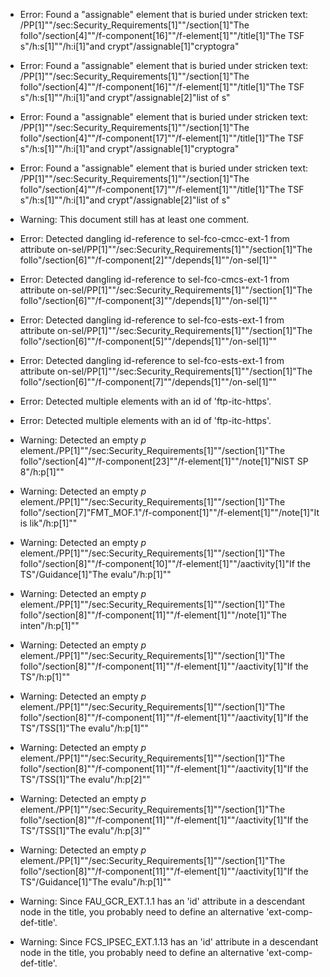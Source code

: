* Error: Found a "assignable" element that is buried under stricken text:
        /PP[1]""/sec:Security_Requirements[1]""/section[1]"The follo"/section[4]""/f-component[16]""/f-element[1]""/title[1]"The TSF s"/h:s[1]""/h:i[1]"and crypt"/assignable[1]"cryptogra"
* Error: Found a "assignable" element that is buried under stricken text:
        /PP[1]""/sec:Security_Requirements[1]""/section[1]"The follo"/section[4]""/f-component[16]""/f-element[1]""/title[1]"The TSF s"/h:s[1]""/h:i[1]"and crypt"/assignable[2]"list of s"
* Error: Found a "assignable" element that is buried under stricken text:
        /PP[1]""/sec:Security_Requirements[1]""/section[1]"The follo"/section[4]""/f-component[17]""/f-element[1]""/title[1]"The TSF s"/h:s[1]""/h:i[1]"and crypt"/assignable[1]"cryptogra"
* Error: Found a "assignable" element that is buried under stricken text:
        /PP[1]""/sec:Security_Requirements[1]""/section[1]"The follo"/section[4]""/f-component[17]""/f-element[1]""/title[1]"The TSF s"/h:s[1]""/h:i[1]"and crypt"/assignable[2]"list of s"
* Warning: This document still has at least one comment.
* Error: Detected dangling id-reference to sel-fco-cmcc-ext-1 from attribute
        on-sel/PP[1]""/sec:Security_Requirements[1]""/section[1]"The follo"/section[6]""/f-component[2]""/depends[1]""/on-sel[1]""
* Error: Detected dangling id-reference to sel-fco-cmcs-ext-1 from attribute
        on-sel/PP[1]""/sec:Security_Requirements[1]""/section[1]"The follo"/section[6]""/f-component[3]""/depends[1]""/on-sel[1]""
* Error: Detected dangling id-reference to sel-fco-ests-ext-1 from attribute
        on-sel/PP[1]""/sec:Security_Requirements[1]""/section[1]"The follo"/section[6]""/f-component[5]""/depends[1]""/on-sel[1]""
* Error: Detected dangling id-reference to sel-fco-ests-ext-1 from attribute
        on-sel/PP[1]""/sec:Security_Requirements[1]""/section[1]"The follo"/section[6]""/f-component[7]""/depends[1]""/on-sel[1]""
* Error: Detected multiple elements with an id of 'ftp-itc-https'.
* Error: Detected multiple elements with an id of 'ftp-itc-https'.
* Warning: Detected an empty _p_ element./PP[1]""/sec:Security_Requirements[1]""/section[1]"The follo"/section[4]""/f-component[23]""/f-element[1]""/note[1]"NIST SP 8"/h:p[1]""
* Warning: Detected an empty _p_ element./PP[1]""/sec:Security_Requirements[1]""/section[1]"The follo"/section[7]"FMT_MOF.1"/f-component[1]""/f-element[1]""/note[1]"It is lik"/h:p[1]""
* Warning: Detected an empty _p_ element./PP[1]""/sec:Security_Requirements[1]""/section[1]"The follo"/section[8]""/f-component[10]""/f-element[1]""/aactivity[1]"If the TS"/Guidance[1]"The evalu"/h:p[1]""
* Warning: Detected an empty _p_ element./PP[1]""/sec:Security_Requirements[1]""/section[1]"The follo"/section[8]""/f-component[11]""/f-element[1]""/note[1]"The inten"/h:p[1]""
* Warning: Detected an empty _p_ element./PP[1]""/sec:Security_Requirements[1]""/section[1]"The follo"/section[8]""/f-component[11]""/f-element[1]""/aactivity[1]"If the TS"/h:p[1]""
* Warning: Detected an empty _p_ element./PP[1]""/sec:Security_Requirements[1]""/section[1]"The follo"/section[8]""/f-component[11]""/f-element[1]""/aactivity[1]"If the TS"/TSS[1]"The evalu"/h:p[1]""
* Warning: Detected an empty _p_ element./PP[1]""/sec:Security_Requirements[1]""/section[1]"The follo"/section[8]""/f-component[11]""/f-element[1]""/aactivity[1]"If the TS"/TSS[1]"The evalu"/h:p[2]""
* Warning: Detected an empty _p_ element./PP[1]""/sec:Security_Requirements[1]""/section[1]"The follo"/section[8]""/f-component[11]""/f-element[1]""/aactivity[1]"If the TS"/TSS[1]"The evalu"/h:p[3]""
* Warning: Detected an empty _p_ element./PP[1]""/sec:Security_Requirements[1]""/section[1]"The follo"/section[8]""/f-component[11]""/f-element[1]""/aactivity[1]"If the TS"/Guidance[1]"The evalu"/h:p[1]""
* Warning: Since FAU_GCR_EXT.1.1 has an 'id' attribute in a descendant node in the title, you probably need to define an alternative 'ext-comp-def-title'.
                       
* Warning: Since FCS_IPSEC_EXT.1.13 has an 'id' attribute in a descendant node in the title, you probably need to define an alternative 'ext-comp-def-title'.
                       
